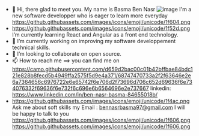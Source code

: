 - 👋 Hi, there glad to meet you.
  My name is Basma Ben Nasr ![image](https://user-images.githubusercontent.com/68250058/117819764-c4e75980-b261-11eb-80c9-80933652f62d.png)
  I'm a new software developper who is eager to learn more everyday https://github.githubassets.com/images/icons/emoji/unicode/1f604.png
- https://github.githubassets.com/images/icons/emoji/unicode/1f52d.png I’m currently learning React and Angular as a front end technology.
- 🌱 I’m currently working on improving my software developpement technical skills.
- 💞️ I’m looking to collaborate on open source.
- 📫 How to reach me ==> you can find me on https://camo.githubusercontent.com/d659d2bac00c01b42bffbae84bdc121e828b8fecd5b4949ffa2575f5d9e4a371/68747470733a2f2f63646e2e6a7364656c6976722e6e65742f6e706d2f73696d706c652d69636f6e734076332f69636f6e732f6c696e6b6564696e2e737667 linkedin: https://www.linkedin.com/in/ben-nasr-basma-84655018b/
- https://github.githubassets.com/images/icons/emoji/unicode/1f4ac.png Ask me about soft skills
 my Email : bennasrbasma97@gmail.com
 I will be happy to talk to you https://github.githubassets.com/images/icons/emoji/unicode/1f606.png https://github.githubassets.com/images/icons/emoji/unicode/1f606.png
 

<!---
BasmaBenNasr/BasmaBenNasr is a ✨ special ✨ repository because its `README.md` (this file) appears on your GitHub profile.
You can click the Preview link to take a look at your changes.
--->
